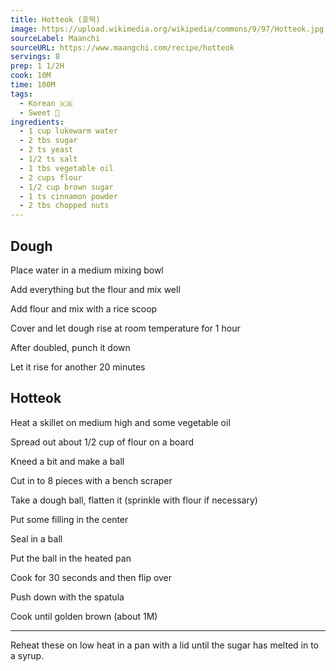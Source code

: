 ```yaml
---
title: Hotteok (호떡)
image: https://upload.wikimedia.org/wikipedia/commons/9/97/Hotteok.jpg
sourceLabel: Maanchi
sourceURL: https://www.maangchi.com/recipe/hotteok
servings: 8
prep: 1 1/2H
cook: 10M
time: 100M
tags:
  - Korean 🇰🇷
  - Sweet 🍬
ingredients:
  - 1 cup lukewarm water
  - 2 tbs sugar
  - 2 ts yeast
  - 1/2 ts salt
  - 1 tbs vegetable oil
  - 2 cups flour
  - 1/2 cup brown sugar
  - 1 ts cinnamon powder
  - 2 tbs chopped nuts
---
```


## Dough

Place water in a medium mixing bowl

Add everything but the flour and mix well

Add flour and mix with a rice scoop

Cover and let dough rise at room temperature for 1 hour

After doubled, punch it down

Let it rise for another 20 minutes

## Hotteok

Heat a skillet on medium high and some vegetable oil

Spread out about 1/2 cup of flour on a board

Kneed a bit and make a ball

Cut in to 8 pieces with a bench scraper

Take a dough ball, flatten it (sprinkle with flour if necessary)

 Put some filling in the center

Seal in a ball

Put the ball in the heated pan

Cook for 30 seconds and then flip over

Push down with the spatula

Cook until golden brown (about 1M)

*  *  *

Reheat these on low heat in a pan with a lid until the sugar has melted in to a syrup.
